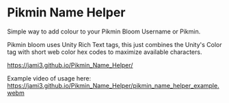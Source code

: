 # Pikmin Name Helper

Simple way to add colour to your Pikmin Bloom Username or Pikmin.

Pikmin bloom uses Unity Rich Text tags, this just combines the Unity's Color tag with short web color hex codes to maximize available characters.

https://jami3.github.io/Pikmin_Name_Helper/

Example video of usage here: https://jami3.github.io/Pikmin_Name_Helper/pikmin_name_helper_example.webm
